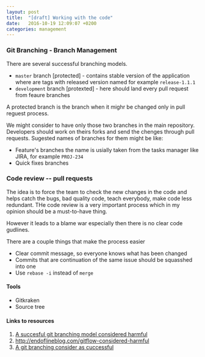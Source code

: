 ```yaml
---
layout: post
title:  "[draft] Working with the code"
date:   2016-10-19 12:09:07 +0200
categories: management
---
```


### Git Branching - Branch Management
There are several successful branching models. 

* `master` branch [protected] - contains stable version of the application where are tags with released version named for example `release-1.1.1`
* `development` branch [protexted] - here should land every pull request from feaure branches

A protected branch is the branch when it mighr be changed only in pull reguest process.

We might consider to have only those two branches in the main repository. Developers should work on theirs forks and send the chenges through pull requests. Sugested names of branches for them might be like:

* Feature's branches the name is usially taken from the tasks manager like JIRA, for example `PROJ-234`
* Quick fixes branches

### Code review -- pull requests

The idea is to force the team to check the new changes in the code and helps catch the bugs, bad quality code, teach everybody, make code less redundant.
THe code review is a very important process which in my opinion should be a must-to-have thing.

However it leads to a blame war especially then there is no clear code gudlines.

There are a couple things that make the process easier
* Clear commit message, so everyone knows what has been changed
* Commits that are continuation of the same issue should be squasshed into one
* Use `rebase -i` instead of `merge`

#### Tools
* Gitkraken
* Source tree

#### Links to resources
1. [A succesful git branching model considered harmful](https://barro.github.io/2016/02/a-succesful-git-branching-model-considered-harmful/)
1. http://endoflineblog.com/gitflow-considered-harmful
1. [A git branching consider as cuccessful](http://nvie.com/posts/a-successful-git-branching-model/)
